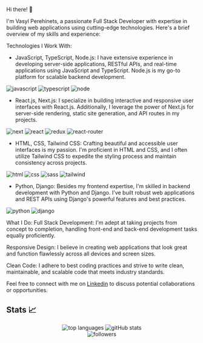 Hi there! 👋

I'm Vasyl Perehinets, a passionate Full Stack Developer with expertise in building web applications using cutting-edge technologies. Here's a brief overview of my skills and experience:

Technologies I Work With:
- JavaScript, TypeScript, Node.js: I have extensive experience in developing server-side applications, RESTful APIs, and real-time applications using JavaScript and TypeScript. Node.js is my go-to platform for scalable backend development.

![javascript](https://img.shields.io/badge/JavaScript-323330?style=for-the-badge&logo=javascript&logoColor=F7DF1E)
![typescript](https://img.shields.io/badge/TypeScript-323330?style=for-the-badge&logo=typescript&logoColor=0e68ef)
![node](https://img.shields.io/badge/Node.js-43853D?style=for-the-badge&logo=node.js&logoColor=white)

- React.js, Next.js: I specialize in building interactive and responsive user interfaces with React.js. Additionally, I leverage the power of Next.js for server-side rendering, static site generation, and API routes in my projects.

![next](https://img.shields.io/badge/Next.js-323330?style=for-the-badge&logo=next.js&logoColor=0e68ef)
![react](https://img.shields.io/badge/React-20232A?style=for-the-badge&logo=react&logoColor=61DAFB)
![redux](https://img.shields.io/badge/Redux-593D88?style=for-the-badge&logo=redux&logoColor=white)
![react-router](https://img.shields.io/badge/React_Router-CA4245?style=for-the-badge&logo=react-router&logoColor=white)

- HTML, CSS, Tailwind CSS: Crafting beautiful and accessible user interfaces is my passion. I'm proficient in HTML and CSS, and I often utilize Tailwind CSS to expedite the styling process and maintain consistency across projects.

![html](https://img.shields.io/badge/HTML5-E34F26?style=for-the-badge&logo=html5&logoColor=white)
![css](https://img.shields.io/badge/CSS3-1572B6?style=for-the-badge&logo=css3&logoColor=white)
![sass](https://img.shields.io/badge/Sass-CC6699?style=for-the-badge&logo=sass&logoColor=white)
![tailwind](https://img.shields.io/badge/Tailwind-1572B6?style=for-the-badge&logo=tailwindcss&logoColor=white)

- Python, Django: Besides my frontend expertise, I'm skilled in backend development with Python and Django. I've built robust web applications and REST APIs using Django's powerful features and best practices.

![python](https://img.shields.io/badge/Python-1572B6?style=for-the-badge&logo=python&logoColor=white)
![django](https://img.shields.io/badge/Django-43853D?style=for-the-badge&logo=django&logoColor=white)

What I Do:
Full Stack Development: I'm adept at taking projects from concept to completion, handling front-end and back-end development tasks equally proficiently.

Responsive Design: I believe in creating web applications that look great and function flawlessly across all devices and screen sizes.

Clean Code: I adhere to best coding practices and strive to write clean, maintainable, and scalable code that meets industry standards.

Feel free to connect with me on [Linkedin](https://www.linkedin.com/in/vasyl-perehinets-5570191b9/) to discuss potential collaborations or opportunities.

## Stats 📈

<div align="center">
<img src="https://github-readme-stats.vercel.app/api/top-langs/?username=barserkaua&hide_border=true&layout=compact&bg_color=0,232526,414345&icon_color=ffffff&title_color=ffffff&text_color=ffffff&line_height=30&v=5" alt="top languages" />
<img src="https://github-readme-stats.vercel.app/api?username=barserkaua&show_icons=true&hide_border=true&bg_color=0,232526,414345&icon_color=82FF99&title_color=ffffff&text_color=ffffff&line_height=20.5&v=5&count_private=true" alt="gitHub stats">

</div>



<div align="center">
<img src="https://img.shields.io/github/followers/barserkaua.svg?style=social&label=Follow&maxAge=2592000" alt="followers">
</div>

<!-- ![GitHub commit activity](https://img.shields.io/github/commit-activity/y/barserkaua/:repo)


Let's build something amazing together! 🚀

<!--
**barserkaua/barserkaua** is a ✨ _special_ ✨ repository because its `README.md` (this file) appears on your GitHub profile.

Here are some ideas to get you started:

- 🔭 I’m currently working on ...
- 🌱 I’m currently learning ...
- 👯 I’m looking to collaborate on ...
- 🤔 I’m looking for help with ...
- 💬 Ask me about ...
- 📫 How to reach me: ...
- 😄 Pronouns: ...
- ⚡ Fun fact: ...
-->
